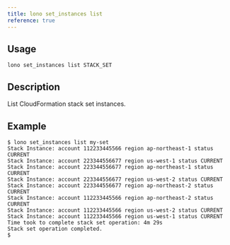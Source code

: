 ```yaml
---
title: lono set_instances list
reference: true
---
```


## Usage

    lono set_instances list STACK_SET

## Description

List CloudFormation stack set instances.

## Example

    $ lono set_instances list my-set
    Stack Instance: account 112233445566 region ap-northeast-1 status CURRENT
    Stack Instance: account 223344556677 region us-west-1 status CURRENT
    Stack Instance: account 223344556677 region ap-northeast-1 status CURRENT
    Stack Instance: account 223344556677 region us-west-2 status CURRENT
    Stack Instance: account 223344556677 region ap-northeast-2 status CURRENT
    Stack Instance: account 112233445566 region ap-northeast-2 status CURRENT
    Stack Instance: account 112233445566 region us-west-2 status CURRENT
    Stack Instance: account 112233445566 region us-west-1 status CURRENT
    Time took to complete stack set operation: 4m 29s
    Stack set operation completed.
    $



